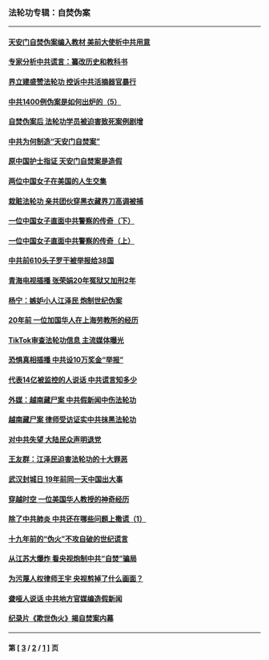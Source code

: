 ### 法轮功专辑：自焚伪案
---
#### [天安门自焚伪案编入教材 美前大使析中共用意](../../pages/nf5562/n13791932.md?08140430) 
#### [专家分析中共谎言：纂改历史和教科书](../../pages/nf5562/n13781542.md?08140430) 
#### [界立建盛赞法轮功 控诉中共活摘器官暴行](../../pages/nf5562/n13781971.md?08140430) 
#### [中共1400例伪案是如何出炉的（5）](../../pages/nf5562/n13226831.md?08140430) 
#### [自焚伪案后 法轮功学员被迫害致死案例剧增](../../pages/nf5562/n13190600.md?08140430) 
#### [中共为何制造“天安门自焚案”](../../pages/nf5562/n13183270.md?08140430) 
#### [原中国护士指证 天安门自焚案是造假](../../pages/nf5562/n13172289.md?08140430) 
#### [两位中国女子在美国的人生交集](../../pages/nf5562/n13156138.md?08140430) 
#### [栽赃法轮功 亲共团伙穿黑衣藏界刀高调被捕](../../pages/nf5562/n13073780.md?08140430) 
#### [一位中国女子直面中共警察的传奇（下）](../../pages/nf5562/n12989706.md?08140430) 
#### [一位中国女子直面中共警察的传奇（上）](../../pages/nf5562/n12985072.md?08140430) 
#### [中共前610头子罗干被举报给38国](../../pages/nf5562/n12975419.md?08140430) 
#### [青海电视插播 张荣娟20年冤狱又加刑2年](../../pages/nf5562/n12738166.md?08140430) 
#### [杨宁：嫉妒小人江泽民 炮制世纪伪案](../../pages/nf5562/n12724108.md?08140430) 
#### [20年前 一位加国华人在上海劳教所的经历](../../pages/nf5562/n12707932.md?08140430) 
#### [TikTok审查法轮功信息 主流媒体曝光](../../pages/nf5562/n12362336.md?08140430) 
#### [恐惧真相插播 中共设10万奖金“举报”](../../pages/nf5562/n12306396.md?08140430) 
#### [代表14亿被监控的人说话 中共谎言知多少](../../pages/nf5562/n12297484.md?08140430) 
#### [外媒：越南藏尸案 中共假新闻中伤法轮功](../../pages/nf5562/n12264411.md?08140430) 
#### [越南藏尸案 律师受访证实中共抹黑法轮功](../../pages/nf5562/n12261878.md?08140430) 
#### [对中共失望 大陆民众声明退党](../../pages/nf5562/n12187315.md?08140430) 
#### [王友群：江泽民迫害法轮功的十大罪恶](../../pages/nf5562/n12169074.md?08140430) 
#### [武汉封城日 19年前同一天中国出大事](../../pages/nf5562/n12150901.md?08140430) 
#### [穿越时空  一位美国华人教授的神奇经历](../../pages/nf5562/n12097460.md?08140430) 
#### [除了中共肺炎 中共还在哪些问题上撒谎（1）](../../pages/nf5562/n11955770.md?08140430) 
#### [十九年前的“伪火”不攻自破的世纪谎言](../../pages/nf5562/n11813238.md?08140430) 
#### [从江苏大爆炸 看央视炮制中共“自焚”骗局](../../pages/nf5562/n11140275.md?08140430) 
#### [为污蔑人权律师王宇 央视剪掉了什么画面？](../../pages/nf5562/n11130142.md?08140430) 
#### [聋哑人说话 中共地方官媒编造假新闻](../../pages/nf5562/n11006067.md?08140430) 
#### [纪录片《欺世伪火》揭自焚案内幕](../../pages/nf5562/n11002664.md?08140430) 

---
#### 第 [ [3](./3.md?08140430) / [2](./2.md?08140430) / [1](./1.md?08140430) ] 页
